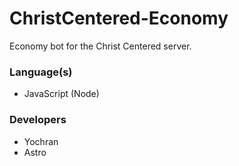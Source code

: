 # ChristCentered-Economy
Economy bot for the Christ Centered server. 

### Language(s)
- JavaScript (Node)

### Developers
- Yochran
- Astro
